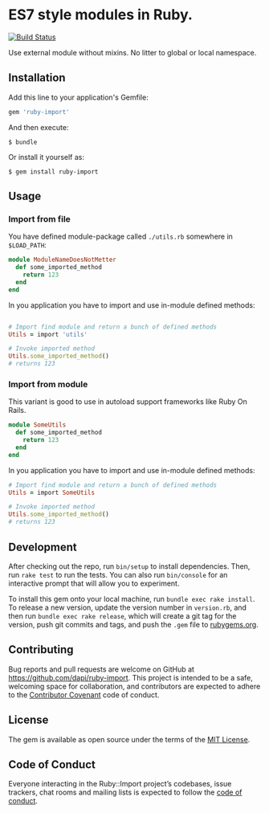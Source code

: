 # ES7 style modules in Ruby.

[![Build Status](https://travis-ci.org/dapi/ruby-import.svg?branch=master)](https://travis-ci.org/dapi/ruby-import)

Use external module without mixins. No litter to global or local namespace.

## Installation

Add this line to your application's Gemfile:

```ruby
gem 'ruby-import'
```

And then execute:

    $ bundle

Or install it yourself as:

    $ gem install ruby-import

## Usage


### Import from file

You have defined module-package called `./utils.rb` somewhere in `$LOAD_PATH`:

```ruby
module ModuleNameDoesNotMetter
  def some_imported_method
    return 123
  end
end
```

In you application you have to import and use in-module defined methods:

```ruby

# Import find module and return a bunch of defined methods
Utils = import 'utils'

# Invoke imported method
Utils.some_imported_method()
# returns 123
```

### Import from module

This variant is good to use in autoload support frameworks like Ruby On Rails.

```ruby
module SomeUtils
  def some_imported_method
    return 123
  end
end
```

In you application you have to import and use in-module defined methods:

```ruby
# Import find module and return a bunch of defined methods
Utils = import SomeUtils

# Invoke imported method
Utils.some_imported_method()
# returns 123
```

## Development

After checking out the repo, run `bin/setup` to install dependencies. Then, run `rake test` to run the tests. You can also run `bin/console` for an interactive prompt that will allow you to experiment.

To install this gem onto your local machine, run `bundle exec rake install`. To release a new version, update the version number in `version.rb`, and then run `bundle exec rake release`, which will create a git tag for the version, push git commits and tags, and push the `.gem` file to [rubygems.org](https://rubygems.org).

## Contributing

Bug reports and pull requests are welcome on GitHub at https://github.com/dapi/ruby-import. This project is intended to be a safe, welcoming space for collaboration, and contributors are expected to adhere to the [Contributor Covenant](http://contributor-covenant.org) code of conduct.

## License

The gem is available as open source under the terms of the [MIT License](https://opensource.org/licenses/MIT).

## Code of Conduct

Everyone interacting in the Ruby::Import project’s codebases, issue trackers, chat rooms and mailing lists is expected to follow the [code of conduct](https://github.com/dapi/ruby-import/blob/master/CODE_OF_CONDUCT.md).

